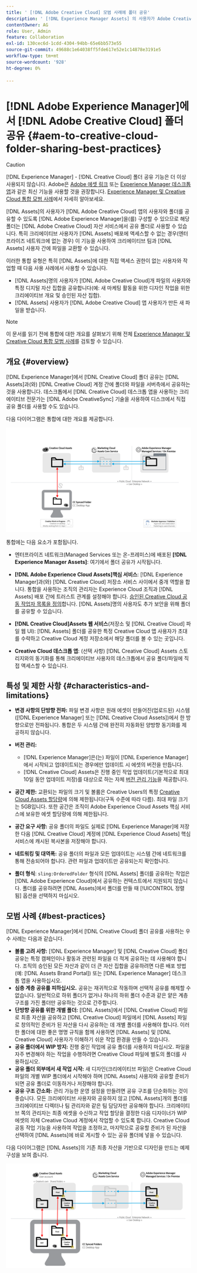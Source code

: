 ```yaml
---
title: ' [!DNL Adobe Creative Cloud] 모범 사례에 폴더 공유'
description: ' [!DNL Experience Manager Assets] 의 사용자가 Adobe Creative Cloud 사용자와 폴더를 교환할 수 있도록  [!DNL Adobe Experience Manager] 을(를) 구성하십시오.'
contentOwner: AG
role: User, Admin
feature: Collaboration
exl-id: 130cec6d-1cdd-4304-94bb-65e6bb573e55
source-git-commit: 49688c1e64038ff5fde617e52e1c14878e3191e5
workflow-type: tm+mt
source-wordcount: '928'
ht-degree: 0%

---
```


# [!DNL Adobe Experience Manager]에서 [!DNL Adobe Creative Cloud] 폴더 공유 {#aem-to-creative-cloud-folder-sharing-best-practices}

>[!CAUTION]
>
>[!DNL Experience Manager] - [!DNL Creative Cloud] 폴더 공유 기능은 더 이상 사용되지 않습니다. Adobe은 [Adobe 에셋 링크](https://helpx.adobe.com/kr/enterprise/using/adobe-asset-link.html) 또는 [Experience Manager 데스크톱 앱](https://experienceleague.adobe.com/docs/experience-manager-desktop-app/using/using.html)과 같은 최신 기능을 사용할 것을 권장합니다. [Experience Manager 및 Creative Cloud 통합 모범 사례](/help/assets/aem-cc-integration-best-practices.md)에서 자세히 알아보세요.

[!DNL Assets]의 사용자가 [!DNL Adobe Creative Cloud] 앱의 사용자와 폴더를 공유할 수 있도록 [!DNL Adobe Experience Manager]을(를) 구성할 수 있으므로 해당 폴더는 [!DNL Adobe Creative Cloud] 자산 서비스에서 공유 폴더로 사용할 수 있습니다. 특히 크리에이티브 사용자가 [!DNL Assets] 배포에 액세스할 수 없는 경우(엔터프라이즈 네트워크에 없는 경우) 이 기능을 사용하여 크리에이티브 팀과 [!DNL Assets] 사용자 간에 파일을 교환할 수 있습니다.

이러한 통합 유형은 특히 [!DNL Assets]에 대한 직접 액세스 권한이 없는 사용자와 작업할 때 다음 사용 사례에서 사용할 수 있습니다.

* [!DNL Assets]명의 사용자가 [!DNL Adobe Creative Cloud]개 파일의 사용자와 특정 디지털 자산 집합을 공유합니다(예: 새 마케팅 활동을 위한 디자인 작업을 위한 크리에이티브 개요 및 승인된 자산 집합).
* [!DNL Assets] 사용자가 [!DNL Adobe Creative Cloud] 앱 사용자가 만든 새 파일을 받습니다.

>[!NOTE]
>
>이 문서를 읽기 전에 통합에 대한 개요를 살펴보기 위해 전체 [Experience Manager 및 Creative Cloud 통합 모범 사례](/help/assets/aem-cc-integration-best-practices.md)를 검토할 수 있습니다.

## 개요 {#overview}

[!DNL Experience Manager]에서 [!DNL Creative Cloud] 폴더 공유는 [!DNL Assets]과(와) [!DNL Creative Cloud] 계정 간에 폴더와 파일을 서버측에서 공유하는 것을 사용합니다. 데스크톱에서 [!DNL Creative Cloud] 데스크톱 앱을 사용하는 크리에이티브 전문가는 [!DNL Adobe CreativeSync] 기술을 사용하여 디스크에서 직접 공유 폴더를 사용할 수도 있습니다.

다음 다이어그램은 통합에 대한 개요를 제공합니다.

![chlimage_1-179](assets/chlimage_1-406.png)

통합에는 다음 요소가 포함됩니다.

* 엔터프라이즈 네트워크(Managed Services 또는 온-프레미스)에 배포된 **[!DNL Experience Manager Assets]**: 여기에서 폴더 공유가 시작됩니다.
* **[!DNL Adobe Experience Cloud Assets]핵심 서비스**: [!DNL Experience Manager]과(와) [!DNL Creative Cloud] 저장소 서비스 사이에서 중개 역할을 합니다. 통합을 사용하는 조직의 관리자는 Experience Cloud 조직과 [!DNL Assets] 배포 간에 트러스트 관계를 설정해야 합니다. [승인된 Creative Cloud 공동 작업자 목록을 정의](https://experienceleague.adobe.com/docs/core-services/interface/services/assets/t-admin-add-cc-user.html)합니다. [!DNL Assets]명의 사용자도 추가 보안을 위해 폴더를 공유할 수 있습니다.

* **[!DNL Creative Cloud]Assets 웹 서비스**(저장소 및 [!DNL Creative Cloud] 파일 웹 UI): [!DNL Assets] 폴더를 공유한 특정 Creative Cloud 앱 사용자가 초대를 수락하고 Creative Cloud 계정 저장소에서 해당 폴더를 볼 수 있는 곳입니다.
* **Creative Cloud 데스크톱 앱**: (선택 사항) [!DNL Creative Cloud] Assets 스토리지와의 동기화를 통해 크리에이티브 사용자의 데스크톱에서 공유 폴더/파일에 직접 액세스할 수 있습니다.

## 특성 및 제한 사항 {#characteristics-and-limitations}

* **변경 사항의 단방향 전파:** 파일 변경 사항은 원래 에셋이 만들어진(업로드된) 시스템([!DNL Experience Manager] 또는 [!DNL Creative Cloud Assets])에서 한 방향으로만 전파됩니다. 통합은 두 시스템 간에 완전히 자동화된 양방향 동기화를 제공하지 않습니다.
* **버전 관리:**

   * [!DNL Experience Manager]은(는) 파일이 [!DNL Experience Manager]에서 시작되고 업데이트되는 경우에만 업데이트 시 에셋의 버전을 만듭니다.
   * [!DNL Creative Cloud] Assets은 진행 중인 작업 업데이트(기본적으로 최대 10일 동안 업데이트 저장)를 대상으로 하는 자체 [버전 관리 기능](https://helpx.adobe.com/creative-cloud/help/versioning-faq.html)을 제공합니다.

* **공간 제한:** 교환되는 파일의 크기 및 볼륨은 Creative Users의 특정 [Creative Cloud Assets 할당량](https://helpx.adobe.com/creative-cloud/kb/file-storage-quota.html)에 의해 제한됩니다(구독 수준에 따라 다름). 최대 파일 크기는 5GB입니다. 또한 공간은 조직이 Adobe Experience Cloud Assets 핵심 서비스에 보유한 에셋 할당량에 의해 제한됩니다.

* **공간 요구 사항:** 공유 폴더의 파일도 실제로 [!DNL Experience Manager]에 저장한 다음 [!DNL Creative Cloud] 계정에 [!DNL Experience Cloud Assets] 핵심 서비스에 캐시된 복사본을 저장해야 합니다.
* **네트워킹 및 대역폭:** 공유 폴더의 파일과 모든 업데이트는 시스템 간에 네트워크를 통해 전송되어야 합니다. 관련 파일과 업데이트만 공유되는지 확인합니다.
* **폴더 형식**: `sling:OrderedFolder` 형식의 [!DNL Assets] 폴더를 공유하는 작업은 [!DNL Adobe Experience Cloud]에서 공유하는 컨텍스트에서 지원되지 않습니다. 폴더를 공유하려면 [!DNL Assets]에서 폴더를 만들 때 [!UICONTROL 정렬됨] 옵션을 선택하지 마십시오.

## 모범 사례 {#best-practices}

[!DNL Experience Manager]에서 [!DNL Creative Cloud] 폴더 공유를 사용하는 우수 사례는 다음과 같습니다.

* **볼륨 고려 사항:** [!DNL Experience Manager] 및 [!DNL Creative Cloud] 폴더 공유는 특정 캠페인이나 활동과 관련된 파일을 더 적게 공유하는 데 사용해야 합니다. 조직의 승인된 모든 자산과 같이 더 큰 자산 집합을 공유하려면 다른 배포 방법(예: [!DNL Assets Brand Portal]) 또는 [!DNL Experience Manager] 데스크톱 앱을 사용하십시오.
* **심층 계층 공유를 피하십시오.** 공유는 재귀적으로 작동하며 선택적 공유를 해제할 수 없습니다. 일반적으로 하위 폴더가 없거나 하나의 하위 폴더 수준과 같은 얕은 계층 구조를 가진 폴더만 공유하는 것으로 간주합니다.
* **단방향 공유를 위한 개별 폴더:** [!DNL Assets]에서 [!DNL Creative Cloud] 파일로 최종 자산을 공유하고 [!DNL Creative Cloud] 파일에서 [!DNL Assets] 파일로 창의적인 준비가 된 자산을 다시 공유하는 데 개별 폴더를 사용해야 합니다. 이러한 폴더에 대한 좋은 명명 규칙을 함께 사용하면 [!DNL Assets] 및 [!DNL Creative Cloud] 사용자가 이해하기 쉬운 작업 환경을 만들 수 있습니다.
* **공유 폴더에서 WIP 방지:** 진행 중인 작업에 공유 폴더를 사용하지 마십시오. 파일을 자주 변경해야 하는 작업을 수행하려면 Creative Cloud 파일에 별도의 폴더를 사용하십시오.
* **공유 폴더 외부에서 새 작업 시작:** 새 디자인(크리에이티브 파일)은 Creative Cloud 파일의 개별 WIP 폴더에서 시작해야 하며 [!DNL Assets] 사용자와 공유할 준비가 되면 공유 폴더로 이동하거나 저장해야 합니다.
* **공유 구조 간소화:** 관리 가능한 운영 설정을 만들려면 공유 구조를 단순화하는 것이 좋습니다. 모든 크리에이티브 사용자와 공유하지 않고 [!DNL Assets]개의 폴더를 크리에이티브 디렉터나 팀 관리자와 같은 팀 담당자만 공유해야 합니다. 크리에이티브 쪽의 관리자는 최종 에셋을 수신하고 작업 할당을 결정한 다음 디자이너가 WIP 에셋의 자체 Creative Cloud 계정에서 작업할 수 있도록 합니다. Creative Cloud 공동 작업 기능을 사용하여 작업을 조정하고, 마지막으로 공유할 준비가 된 자산을 선택하여 [!DNL Assets]에 바로 게시할 수 있는 공유 폴더에 넣을 수 있습니다.

다음 다이어그램은 [!DNL Assets]의 기존 최종 자산을 기반으로 디자인을 만드는 예제 구성을 보여 줍니다.

![chlimage_1-180](assets/chlimage_1-407.png)
